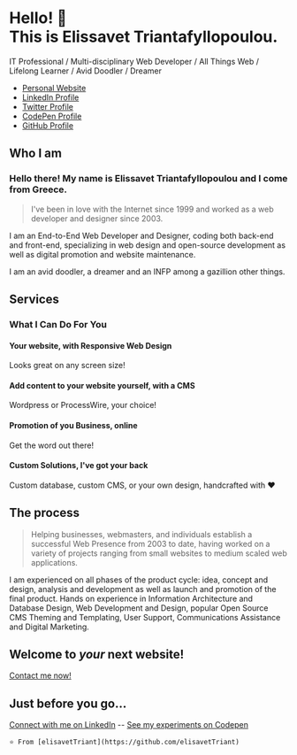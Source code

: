 # Hello! :wave: <br>This is Elissavet Triantafyllopoulou.    
IT Professional / Multi-disciplinary Web Developer    / All Things Web / Lifelong Learner / Avid Doodler / Dreamer

* [Personal Website](https://elissavet.me "Personal Website")
* [LinkedIn Profile](https://gr.linkedin.com/in/elitriant "LinkedIn Profile")
* [Twitter Profile](https://twitter.com/EliTriant "Twitter Profile")
* [CodePen Profile](https://codepen.io/elisavetTriant/ "CodePen Profile")
* [GitHub Profile](https://github.com/elisavetTriant/ "GitHub Profile")

## Who I am

### Hello there! My name is Elissavet Triantafyllopoulou and I come from Greece.

> I've been in love with the Internet since 1999 and worked as a web developer and designer since 2003.

I am an End-to-End Web Developer and Designer, coding both back-end and front-end, specializing in web design and open-source development as well as digital promotion and website maintenance.

I am an avid doodler, a dreamer and an INFP among a gazillion other things.

## Services

### What I Can Do For You

#### **Your website, with Responsive Web Design**

Looks great on any screen size!

#### **Add content to your website yourself, with a CMS**

Wordpress or ProcessWire, your choice!

#### **Promotion of you Business, online**

Get the word out there!

#### **Custom Solutions, I've got your back**

Custom database, custom CMS, or your own design, handcrafted with :heart:

## The process

>Helping businesses, webmasters, and individuals establish a successful Web Presence from 2003 to date, having worked on a variety of projects ranging from small websites to medium scaled web applications.

I am experienced on all phases of the product cycle: idea, concept and  design, analysis and development as well as launch and promotion of the final product. Hands on experience in Information Architecture and Database Design, Web Development and Design, popular Open Source CMS Theming and Templating, User Support, Communications Assistance and Digital Marketing.

## Welcome to _your_ next website!

[Contact me now!](https://elissavet.me/#contact)

## Just before you go...
[Connect with me on LinkedIn](https://gr.linkedin.com/in/elitriant) -- [See my experiments on Codepen](https://codepen.io/elisavetTriant/)

`⭐️ From [elisavetTriant](https://github.com/elisavetTriant)`
